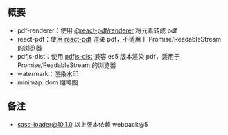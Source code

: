 ## 概要
* pdf-renderer：使用 [@react-pdf/renderer](https://github.com/diegomura/react-pdf) 将元素转成 pdf
* react-pdf：使用 [react-pdf](https://github.com/wojtekmaj/react-pdf) 渲染 pdf，不适用于 Promise/ReadableStream 的浏览器
* pdfjs-dist：使用 [pdfjs-dist](https://github.com/mozilla/pdfjs-dist) 兼容 es5 版本渲染 pdf，适用于 Promise/ReadableStream 的浏览器
* watermark：渲染水印
* minimap: dom 缩略图


## 备注
* sass-loader@10.1.0 以上版本依赖 webpack@5
